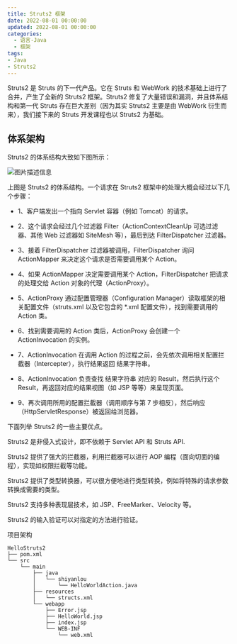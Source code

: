 ```yaml
---
title: Struts2 框架
date: 2022-08-01 00:00:00
updated: 2022-08-01 00:00:00
categories:
  - 语言-Java
  - 框架
tags:
- Java
- Struts2
---
```


Struts2 是 Struts 的下一代产品。它在 Struts 和 WebWork 的技术基础上进行了合并，产生了全新的 Struts2 框架。Struts2 修复了大量错误和漏洞，并且体系结构和第一代 Struts 存在巨大差别（因为其实 Struts2 主要是由 WebWork 衍生而来），我们接下来的 Struts 开发课程也以 Struts2 为基础。

## 体系架构

Struts2 的体系结构大致如下图所示：

![图片描述信息](https://upload-images.jianshu.io/upload_images/1662509-3c6ee03761adae18?imageMogr2/auto-orient/strip%7CimageView2/2/w/1240)

上图是 Struts2 的体系结构。一个请求在 Struts2 框架中的处理大概会经过以下几个步骤：

*   1、客户端发出一个指向 Servlet 容器（例如 Tomcat）的请求。

*   2、这个请求会经过几个过滤器 Filter（ActionContextCleanUp 可选过滤器、其他 Web 过滤器如 SiteMesh 等），最后到达 FilterDispatcher 过滤器。

*   3、接着 FilterDispatcher 过滤器被调用，FilterDispatcher 询问 ActionMapper 来决定这个请求是否需要调用某个 Action。

*   4、如果 ActionMapper 决定需要调用某个 Action，FilterDispatcher 把请求的处理交给 Action 对象的代理（ActionProxy）。

*   5、ActionProxy 通过配置管理器（Configuration Manager）读取框架的相关配置文件（struts.xml 以及它包含的 *.xml 配置文件），找到需要调用的 Action 类。

*   6、找到需要调用的 Action 类后，ActionProxy 会创建一个 ActionInvocation 的实例。

*   7、ActionInvocation 在调用 Action 的过程之前，会先依次调用相关配置拦截器（Intercepter），执行结果返回 结果字符串。

*   8、ActionInvocation 负责查找 结果字符串 对应的 Result，然后执行这个 Result，再返回对应的结果视图（如 JSP 等等）来呈现页面。

*   9、再次调用所用的配置拦截器（调用顺序与第 7 步相反），然后响应（HttpServletResponse）被返回给浏览器。


下面列举 Struts2 的一些主要优点。

Struts2 是非侵入式设计，即不依赖于 Servlet API 和 Struts API.

Struts2 提供了强大的拦截器，利用拦截器可以进行 AOP 编程（面向切面的编程），实现如权限拦截等功能。

Struts2 提供了类型转换器，可以很方便地进行类型转换，例如将特殊的请求参数转换成需要的类型。

Struts2 支持多种表现层技术，如 JSP、FreeMarker、Velocity 等。

Struts2 的输入验证可以对指定的方法进行验证。

项目架构
```
HelloStruts2
├── pom.xml
└── src
    └── main
        ├── java
        │   └── shiyanlou
        │       └── HelloWorldAction.java
        ├── resources
        │   └── structs.xml
        └── webapp
            ├── Error.jsp
            ├── HelloWorld.jsp
            ├── index.jsp
            └── WEB-INF
                └── web.xml
```
